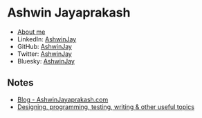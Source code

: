 # Ashwin Jayaprakash

* [About me](notes-about-me.md)
* LinkedIn: [AshwinJay](https://www.linkedin.com/in/ashwinjay/) 
* GitHub:   [AshwinJay](https://github.com/AshwinJay)
* Twitter:  [AshwinJay](https://twitter.com/ashwinjay)
* Bluesky:  [AshwinJay](https://bsky.app/profile/ashwinjay.bsky.social)

## Notes

* [Blog - AshwinJayaprakash.com](https://www.ashwinjayaprakash.com/) 
* [Designing, programming, testing, writing & other useful topics](notes-design.md)
